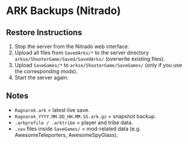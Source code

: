 # ARK Backups (Nitrado)

## Restore Instructions
1. Stop the server from the Nitrado web interface.
2. Upload all files from `SavedArks/*` to the server directory `arkse/ShooterGame/Saved/SavedArks/` (overwrite existing files).
3. Upload `SaveGames/*` to `arkse/ShooterGame/SaveGames/` (only if you use the corresponding mods).
4. Start the server again.

## Notes
- `Ragnarok.ark` = latest live save.
- `Ragnarok_YYYY.MM.DD_HH.MM.SS.ark.gz` = snapshot backup.
- `.arkprofile / .arktribe` = player and tribe data.
- `.sav` files inside `SaveGames/` = mod-related data (e.g. AwesomeTeleporters, AwesomeSpyGlass).